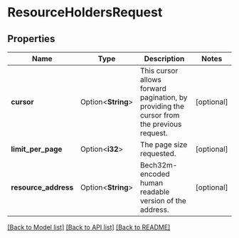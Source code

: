 # ResourceHoldersRequest

## Properties

Name | Type | Description | Notes
------------ | ------------- | ------------- | -------------
**cursor** | Option<**String**> | This cursor allows forward pagination, by providing the cursor from the previous request. | [optional]
**limit_per_page** | Option<**i32**> | The page size requested. | [optional]
**resource_address** | Option<**String**> | Bech32m-encoded human readable version of the address. | [optional]

[[Back to Model list]](../README.md#documentation-for-models) [[Back to API list]](../README.md#documentation-for-api-endpoints) [[Back to README]](../README.md)


